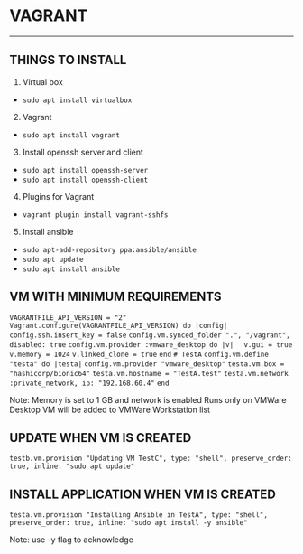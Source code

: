 # VAGRANT
---

## THINGS TO INSTALL 

1. Virtual box
  * `sudo apt install virtualbox`
2. Vagrant
  * `sudo apt install vagrant`
3. Install openssh server and client
  * `sudo apt install openssh-server`
  * `sudo apt install openssh-client`
4. Plugins for Vagrant
  * `vagrant plugin install vagrant-sshfs`
5. Install ansible
  * `sudo apt-add-repository ppa:ansible/ansible`
  * `sudo apt update`
  * `sudo apt install ansible`

## VM WITH MINIMUM REQUIREMENTS

`VAGRANTFILE_API_VERSION = "2"`
`Vagrant.configure(VAGRANTFILE_API_VERSION) do |config|`
`config.ssh.insert_key = false`
`config.vm.synced_folder ".", "/vagrant", disabled: true`
`config.vm.provider :vmware_desktop do |v|`
`  v.gui = true`
`v.memory = 1024`
`v.linked_clone = true`
`end`
`# TestA`
`config.vm.define "testa" do |testa|`
`config.vm.provider "vmware_desktop"`
`testa.vm.box = "hashicorp/bionic64"`
`testa.vm.hostname = "TestA.test"`
`testa.vm.network :private_network, ip: "192.168.60.4"`
`end`

Note: 
Memory is set to 1 GB and network is enabled
Runs only on VMWare Desktop
VM will be added to VMWare Workstation list

## UPDATE WHEN VM IS CREATED

`testb.vm.provision "Updating VM TestC", type: "shell", preserve_order: true, inline: "sudo apt update"`

## INSTALL APPLICATION WHEN VM IS CREATED

`testa.vm.provision "Installing Ansible in TestA", type: "shell", preserve_order: true, inline: "sudo apt install -y ansible"`

Note: use -y flag to acknowledge 